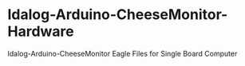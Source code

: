 Idalog-Arduino-CheeseMonitor-Hardware
=====================================

Idalog-Arduino-CheeseMonitor Eagle Files for Single Board Computer 